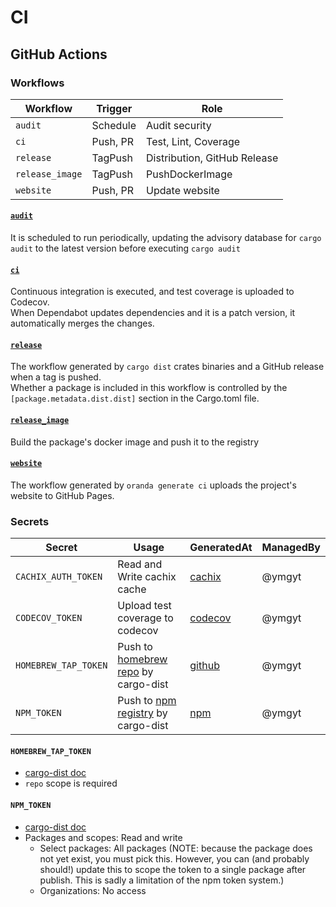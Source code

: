 # CI

## GitHub Actions

### Workflows

| Workflow        | Trigger   | Role                         |
| ---             | ---       | ---                          |
| `audit`         | Schedule  | Audit security               |
| `ci`            | Push, PR  | Test, Lint, Coverage         |
| `release`       | TagPush   | Distribution, GitHub Release |
| `release_image` | TagPush   | PushDockerImage              |
| `website`       | Push, PR  | Update website               |


#### [`audit`](https://github.com/ymgyt/syndicationd/blob/main/.github/workflows/audit.yaml)  

It is scheduled to run periodically, updating the advisory database for `cargo audit` to the latest version before executing `cargo audit`

#### [`ci`](https://github.com/ymgyt/syndicationd/blob/main/.github/workflows/ci.yaml)

Continuous integration is executed, and test coverage is uploaded to Codecov.  
When Dependabot updates dependencies and it is a patch version, it automatically merges the changes.

#### [`release`](https://github.com/ymgyt/syndicationd/blob/main/.github/workflows/release.yml)

The workflow generated by `cargo dist` crates binaries and a GitHub release when a tag is pushed.  
Whether a package is included in this workflow is controlled by the `[package.metadata.dist.dist]` section in the Cargo.toml file.

#### [`release_image`](https://github.com/ymgyt/syndicationd/blob/main/.github/workflows/releases_image.yml)

Build the package's docker image and push it to the registry

#### [`website`](https://github.com/ymgyt/syndicationd/blob/main/.github/workflows/website.yaml)

The workflow generated by `oranda generate ci` uploads the project's website to GitHub Pages.


### Secrets

| Secret               | Usage                           | GeneratedAt                                                      | ManagedBy | 
| ---                  | ---                             | ---                                                              | ---       |
| `CACHIX_AUTH_TOKEN`  | Read and Write cachix cache     | [cachix](https://app.cachix.org/personal-auth-tokens)            | @ymgyt    |
| `CODECOV_TOKEN`      | Upload test coverage to codecov | [codecov](https://app.codecov.io/gh/ymgyt/syndicationd/settings) | @ymgyt    |
| `HOMEBREW_TAP_TOKEN` | Push to [homebrew repo](https://github.com/ymgyt/homebrew-syndicationd/tree/main) by cargo-dist | [github](https://github.com/settings/tokens)       | @ymgyt | 
| `NPM_TOKEN`          | Push to [npm registry](https://www.npmjs.com/settings/syndicationd/packages) by cargo-dist      | [npm](https://www.npmjs.com/settings/ymgyt/tokens) | @ymgyt |


#### `HOMEBREW_TAP_TOKEN`

* [cargo-dist doc](https://opensource.axo.dev/cargo-dist/book/installers/homebrew.html)
* `repo` scope is required

#### `NPM_TOKEN`

* [cargo-dist doc](https://opensource.axo.dev/cargo-dist/book/installers/npm.html)
* Packages and scopes: Read and write
  * Select packages: All packages (NOTE: because the package does not yet exist, you must pick this. However, you can (and probably should!) update this to scope the token to a single package after publish. This is sadly a limitation of the npm token system.)
  * Organizations: No access

 
